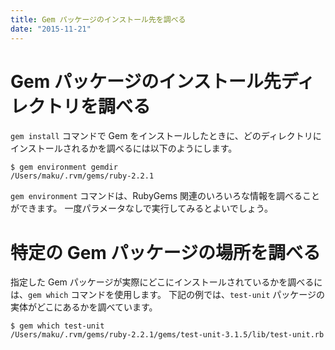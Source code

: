 ```yaml
---
title: Gem パッケージのインストール先を調べる
date: "2015-11-21"
---
```


Gem パッケージのインストール先ディレクトリを調べる
====
`gem install` コマンドで Gem をインストールしたときに、どのディレクトリにインストールされるかを調べるには以下のようにします。

```
$ gem environment gemdir
/Users/maku/.rvm/gems/ruby-2.2.1
```

`gem environment` コマンドは、RubyGems 関連のいろいろな情報を調べることができます。
一度パラメータなしで実行してみるとよいでしょう。


特定の Gem パッケージの場所を調べる
====
指定した Gem パッケージが実際にどこにインストールされているかを調べるには、`gem which` コマンドを使用します。
下記の例では、`test-unit` パッケージの実体がどこにあるかを調べています。

```
$ gem which test-unit
/Users/maku/.rvm/gems/ruby-2.2.1/gems/test-unit-3.1.5/lib/test-unit.rb
```

